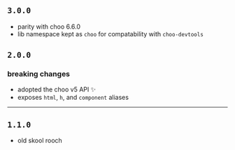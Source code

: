 ## `3.0.0`
- parity with choo 6.6.0
- lib namespace kept as `choo` for compatability with `choo-devtools`

## `2.0.0`
### breaking changes
- adopted the choo v5 API ✨
- exposes `html`, `h`, and `component` aliases

---

## `1.1.0`
- old skool rooch
